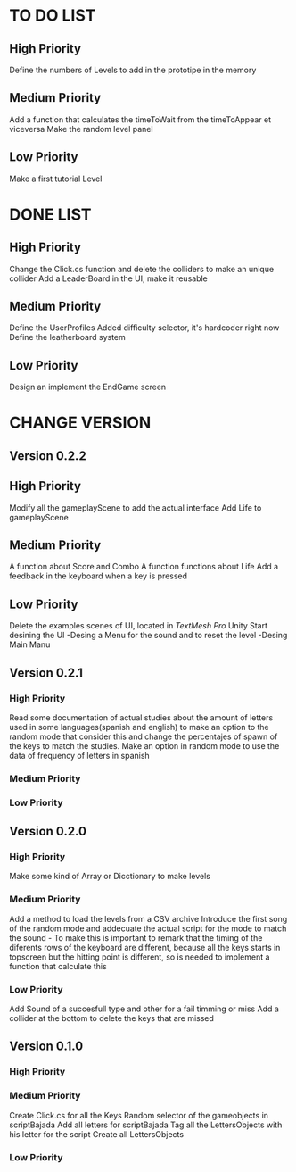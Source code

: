# TO DO LIST

## High Priority
Define the numbers of Levels to add in the prototipe in the memory

## Medium Priority
Add a function that calculates the timeToWait from the timeToAppear et viceversa
Make the random level panel

## Low Priority
Make a first tutorial Level

# DONE LIST

## High Priority
Change the Click.cs function and delete the colliders to make an unique collider
Add a LeaderBoard in the UI, make it reusable

## Medium Priority
Define the UserProfiles
Added difficulty selector, it's hardcoder right now
Define the leatherboard system

## Low Priority
Design an implement the EndGame screen

# CHANGE VERSION
## Version 0.2.2
## High Priority
Modify all the gameplayScene to add the actual interface
Add Life to gameplayScene
## Medium Priority
A function about Score and Combo
A function functions about Life
Add a feedback in the keyboard when a key is pressed
## Low Priority
Delete the examples scenes of UI, located in *TextMesh Pro* Unity
Start desining the UI
    -Desing a Menu for the sound and to reset the level
    -Desing Main Manu
	
## Version 0.2.1
### High Priority
Read some documentation of actual studies about the amount of letters used in some languages(spanish and english) to make an option to the random mode that consider this and change the percentajes of spawn of the keys to match the studies.
Make an option in random mode to use the data of frequency of letters in spanish
### Medium Priority
### Low Priority

## Version 0.2.0
### High Priority
Make some kind of Array or Dicctionary to make levels
### Medium Priority
Add a method to load the levels from a CSV archive
Introduce the first song of the random mode and addecuate the actual script for the mode to match the sound
    - To make this is important to remark that the timing of the diferents rows of the keyboard are different, because all the keys starts in topscreen but the hitting point is different, so is needed to implement a function that calculate this
### Low Priority
Add Sound of a succesfull type and other for a fail timming or miss
Add a collider at the bottom to delete the keys that are missed

## Version 0.1.0 

### High Priority

### Medium Priority
Create Click.cs for all the Keys
Random selector of the gameobjects in scriptBajada
Add all letters for scriptBajada
Tag all the LettersObjects with his letter for the script
Create all LettersObjects

### Low Priority
